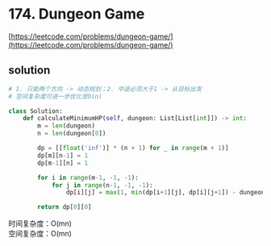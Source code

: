 # 174. Dungeon Game
[https://leetcode.com/problems/dungeon-game/](https://leetcode.com/problems/dungeon-game/)


## solution

```python
# 1. 只能两个方向 -> 动态规划；2. 中途必须大于1 -> 从目标出发
# 空间复杂度可进一步优化至O(n)

class Solution:
    def calculateMinimumHP(self, dungeon: List[List[int]]) -> int:
        m = len(dungeon)
        n = len(dungeon[0])

        dp = [[float('inf')] * (n + 1) for _ in range(m + 1)]
        dp[m][n-1] = 1
        dp[m-1][n] = 1

        for i in range(m-1, -1, -1):
            for j in range(n-1, -1, -1):
                dp[i][j] = max(1, min(dp[i+1][j], dp[i][j+1]) - dungeon[i][j])

        return dp[0][0]
```
时间复杂度：O(mn) <br>
空间复杂度：O(mn)

